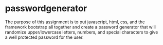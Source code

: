 # passwordgenerator

The purpose of this assignment is to put javascript, html, css, and the framework bootstrap all together and create 
a password generator that will randomize upper/lowercase letters, numbers, and special characters to give a well 
protected password for the user. 

